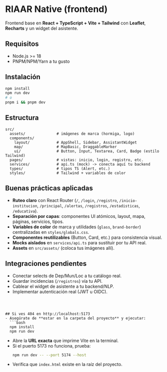 
# RIAAR Native (frontend)

Frontend base en **React + TypeScript + Vite + Tailwind** con **Leaflet**, **Recharts** y un widget del asistente.

## Requisitos
- Node.js >= 18
- PNPM/NPM/Yarn a tu gusto

## Instalación
```bash
npm install
npm run dev
# o
pnpm i && pnpm dev
```

## Estructura
```
src/
  assets/              # imágenes de marca (hormiga, logo)
  components/
    layout/            # AppShell, Sidebar, AssistantWidget
    map/               # MapBasic, DraggableMarker
    ui/                # Button, Input, Textarea, Card, Badge (estilo Tailwind)
  pages/               # vistas: inicio, login, registro, etc.
  services/            # api.ts (mock) -> conecta aquí tu backend
  types/               # tipos TS (Alert, etc.)
  styles/              # Tailwind + variables de color
```

## Buenas prácticas aplicadas
- **Ruteo claro** con React Router (`/`, `/login`, `/registro`, `/inicio-institucion`, `/principal`, `/alertas`, `/registros`, `/estadisticas`, `/educativa`).
- **Separación por capas**: componentes UI atómicos, layout, mapa, páginas, servicios, tipos.
- **Variables de color** de marca y utilidades (`glass`, `brand-border`) centralizadas en `styles/globals.css`.
- **Componentes reutilizables** (Button, Card, etc.) para consistencia visual.
- **Mocks aislados** en `services/api.ts` para sustituir por tu API real.
- **Assets** en `src/assets/` (coloca tus imágenes allí).

## Integraciones pendientes
- Conectar selects de Dep/Mun/Loc a tu catálogo real.
- Guardar incidencias (`/registros`) vía tu API.
- Cablear el widget de asistente a tu backend/NLP.
- Implementar autenticación real (JWT u OIDC).
```



## Si ves 404 en http://localhost:5173
- Asegúrate de **estar en la carpeta del proyecto** y ejecutar:
  ```bash
  npm install
  npm run dev
  ```
- Abre la **URL exacta** que imprime Vite en la terminal.
- Si el puerto 5173 no funciona, prueba:
  ```bash
  npm run dev -- --port 5174 --host
  ```
- Verifica que `index.html` existe en la raíz del proyecto.
